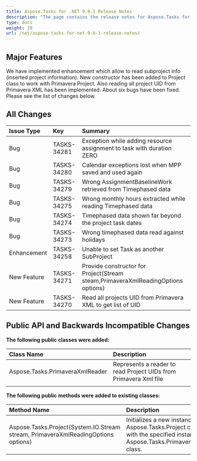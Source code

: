 ```yaml
---
title: Aspose.Tasks for .NET 9.0.1 Release Notes
description: "The page contains the release notes for Aspose.Tasks for .NET 9.0.1."
type: docs
weight: 20
url: /net/aspose-tasks-for-net-9-0-1-release-notes/
---
```


## **Major Features**
We have implemented enhancement which allow to read subproject info (inserted project information). New constructor has been added to Project class to work with Primavera Project. Also reading all project UID from Primavera XML has been implemented. About six bugs have been fixed. Please see the list of changes below.

## **All Changes**
|**Issue Type** |**Key** |**Summary** |
| :- | :- | :- |
|Bug |TASKS-34281 |Exception while adding resource assignment to task with duration ZERO |
|Bug |TASKS-34280 |Calendar exceptions lost when MPP saved and used again |
|Bug |TASKS-34279 |Wrong AssignmentBaselineWork retrieved from Timephased data |
|Bug |TASKS-34275 |Wrong monthly hours extracted while reading Timephased data |
|Bug |TASKS-34274 |Timephased data shown far beyond the project task dates |
|Bug |TASKS-34273 |Wrong timephased data read against holidays |
|Enhancement |TASKS-34258 |Unable to set Task as another SubProject |
|New Feature |TASKS-34271 |Provide constructor for Project(Stream steam,PrimaveraXmlReadingOptions options) |
|New Feature |TASKS-34270 |Read all projects UID from Primavera XML to get list of UID |

## **Public API and Backwards Incompatible Changes**

**The following public classes were added:**

|**Class Name**|**Description**|
| :- | :- |
|Aspose.Tasks.PrimaveraXmlReader|Represents a reader to read Project UIDs from Primavera Xml file|
| | |

**The following public methods were added to existing classes:**

|**Method Name**|**Description**|
| :- | :- |
|Aspose.Tasks.Project(System.IO.Stream stream, PrimaveraXmlReadingOptions options)|Initializes a new instance of the Aspose.Tasks.Project class from the Stream with the specified instance of the Aspose.Tasks.PrimaveraXmlReadingOptions class.|